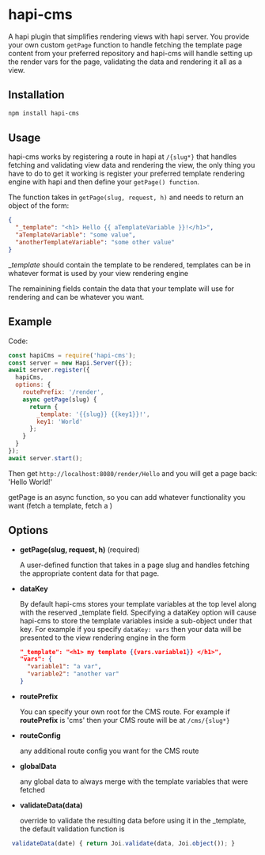 # hapi-cms

A hapi plugin that simplifies rendering views with hapi server.  You provide your own custom `getPage` function to handle fetching the template page content from your preferred repository and hapi-cms will handle setting up the render vars for the page, validating the data and rendering it all as a view.

## Installation

```sh
npm install hapi-cms
```

## Usage

hapi-cms works by registering a route in hapi at `/{slug*}` that handles fetching and validating view data and rendering the view, the only thing you have to do to get it working is register your preferred template rendering engine with hapi and then define your `getPage() function`.  

The function takes in `getPage(slug, request, h)` and needs to
return an object of the form:
```JSON
{
  "_template": "<h1> Hello {{ aTemplateVariable }}!</h1>",
  "aTemplateVariable": "some value",
  "anotherTemplateVariable": "some other value"
}
```

__template_ should contain the template to be rendered, templates can be in whatever format is used by your view rendering engine

The remainining fields contain the data that your template will use for rendering and can be whatever you want.

## Example

Code:
```javascript
const hapiCms = require('hapi-cms');
const server = new Hapi.Server({});
await server.register({
  hapiCms,
  options: {
    routePrefix: '/render',
    async getPage(slug) {
      return {
        _template: '{{slug}} {{key1}}!',
        key1: 'World'
      };
    }
  }
});
await server.start();
```

Then get `http://localhost:8080/render/Hello` and you will get a page back:  'Hello World!'

getPage is an async function, so you can add whatever functionality you want (fetch a template, fetch a )


## Options

- __getPage(slug, request, h)__  (required)

    A user-defined function that takes in a page slug and handles fetching the appropriate content data for that page.

- __dataKey__

  By default hapi-cms stores your template variables at the top level along with the reserved _template field. Specifying a dataKey option will cause hapi-cms to store the template variables inside a sub-object under that key.  For example if you specify `dataKey: vars` then your data will be presented to the view rendering engine in the form
  ```JSON
  "_template": "<h1> my template {{vars.variable1}} </h1>",
  "vars": {
    "variable1": "a var",
    "variable2": "another var"
  }
  ```  
- __routePrefix__

  You can specify your own root for the CMS route.  For example if __routePrefix__ is 'cms' then your CMS route will be at `/cms/{slug*}`

- __routeConfig__

  any additional route config you want for the CMS route

- __globalData__

  any global data to always merge with the template variables  that were fetched

- __validateData(data)__

    override to validate the resulting data before using it in the _template, the default validation function is
```javascript
 validateData(date) { return Joi.validate(data, Joi.object()); }
```

